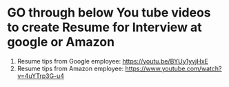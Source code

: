 # GO through below You tube videos to create Resume for Interview at google or Amazon 

1. Resume tips from Google employee: https://youtu.be/BYUy1yvjHxE
2. Resume tips from Amazon employee: https://www.youtube.com/watch?v=4uYTrp3G-u4
